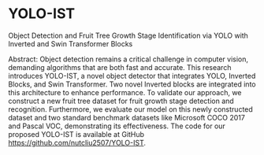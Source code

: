 # YOLO-IST
Object Detection and Fruit Tree Growth Stage Identification via YOLO with Inverted and Swin Transformer Blocks

Abstract:
Object detection remains a critical challenge in computer vision, demanding algorithms that are both fast and accurate. This research introduces YOLO-IST, a novel object detector that integrates YOLO, Inverted Blocks, and Swin Transformer. Two novel Inverted blocks are integrated into this architecture to enhance performance. To validate our approach, we construct a new fruit tree dataset for fruit growth stage detection and recognition. Furthermore, we evaluate our model on this newly constructed dataset and two standard benchmark datasets like Microsoft COCO 2017 and Pascal VOC, demonstrating its effectiveness. The code for our proposed YOLO-IST is available at GitHub https://github.com/nutcliu2507/YOLO-IST.
